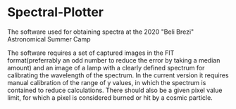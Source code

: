 # Spectral-Plotter
The software used for obtaining spectra at the 2020 "Beli Brezi" Astronomical Summer Camp

The software requires a set of captured images in the FIT format(preferrably an odd number to reduce the error by taking a median amount) and an image of a lamp with a clearly defined
spectrum for calibrating the wavelength of the spectrum. In the current version it requires manual calibration of the range of y values, in which the spectrum is contained to reduce calculations.
There should also be a given pixel value limit, for which a pixel is considered burned or hit by a cosmic particle.
